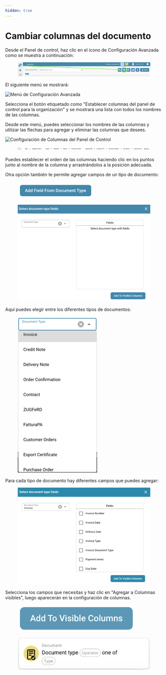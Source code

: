 ```yaml
---
hidden: true
---
```


# Cambiar columnas del documento

Desde el Panel de control, haz clic en el icono de Configuración Avanzada como se muestra a continuación:

<figure><img src="../../../.gitbook/assets/change-document-colums1 (1).png" alt=""><figcaption></figcaption></figure>

El siguiente menú se mostrará:

![Menú de Configuración Avanzada](https://lh7-us.googleusercontent.com/wWt5QbmwZf44enmOoLcofh6SvyYPiHTav9OiEog_m2xtnty6X73pFlhfdM9aglx89_pfbiACZx5BejagV-wAKwlDTuGoGNu5jgbcZ5djrZ_h1IgGp-8uaq8UHY-umjrs96hb4FZOzHFzdLasg2F_ftw)

Selecciona el botón etiquetado como "Establecer columnas del panel de control para la organización" y se mostrará una lista con todos los nombres de las columnas.

Desde este menú, puedes seleccionar los nombres de las columnas y utilizar las flechas para agregar y eliminar las columnas que desees.

![Configuración de Columnas del Panel de Control](https://lh7-us.googleusercontent.com/cXnnrIR-y4TRDnRE9irGvvjnmkN-HSGEQTh7FiwsjRHzXF7FNjd-_gLO-m55fLlv6lVjk-VvThgdW5JWgqIVZSm5tfk3hC7xrj68uRE5OgIPMtYIrpxOhhYzk4OMibyDBqvHQ0VZaDAysZohlH8dxm8)

<figure><img src="../../../.gitbook/assets/change-document-colums4.png" alt=""><figcaption></figcaption></figure>

Puedes establecer el orden de las columnas haciendo clic en los puntos junto al nombre de la columna y arrastrándolos a la posición adecuada.

Otra opción también te permite agregar campos de un tipo de documento:

<figure><img src="../../../.gitbook/assets/change-document-colums5.png" alt="" width="243"><figcaption></figcaption></figure>

<figure><img src="../../../.gitbook/assets/change-document-colums6.png" alt="" width="563"><figcaption></figcaption></figure>

Aquí puedes elegir entre los diferentes tipos de documentos:

<figure><img src="../../../.gitbook/assets/change-document-colums7.png" alt="" width="254"><figcaption></figcaption></figure>

Para cada tipo de documento hay diferentes campos que puedes agregar:

<figure><img src="../../../.gitbook/assets/change-document-colums8.png" alt="" width="518"><figcaption></figcaption></figure>

Selecciona los campos que necesitas y haz clic en "Agregar a Columnas visibles", luego aparecerán en la configuración de columnas.

<figure><img src="../../../.gitbook/assets/change-document-colums9.png" alt=""><figcaption></figcaption></figure>

<div data-full-width="true"><figure><img src="../../../.gitbook/assets/image%20(32).png" alt=""><figcaption></figcaption></figure></div>
